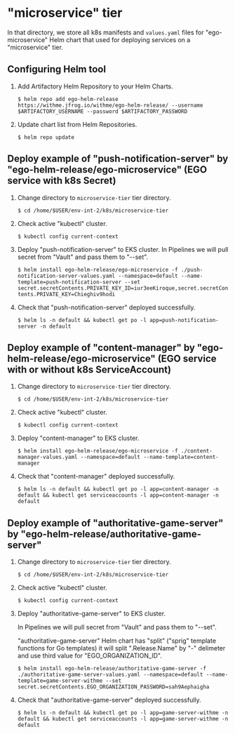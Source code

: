 # "microservice" tier

In that directory, we store all k8s manifests and `values.yaml` files for "ego-microservice" Helm chart that used for deploying services on a "microservice" tier.

## Configuring Helm tool

1. Add Artifactory Helm Repository to your Helm Charts.

     ```$ helm repo add ego-helm-release https://withme.jfrog.io/withme/ego-helm-release/ --username $ARTIFACTORY_USERNAME --password $ARTIFACTORY_PASSWORD```

2. Update chart list from Helm Repositories.

     ```$ helm repo update```

## Deploy example of "push-notification-server" by "ego-helm-release/ego-microservice" (EGO service with k8s Secret)

1. Change directory to `microservice-tier` tier directory.

     ```$ cd /home/$USER/env-int-2/k8s/microservice-tier```

2. Check active "kubectl" cluster.

     ```$ kubectl config current-context```

3. Deploy "push-notification-server" to EKS cluster. In Pipelines we will pull secret from "Vault" and pass them to "--set".

     ```$ helm install ego-helm-release/ego-microservice -f ./push-notification-server-values.yaml --namespace=default --name-template=push-notification-server --set secret.secretContents.PRIVATE_KEY_ID=iur3eeKiroque,secret.secretContents.PRIVATE_KEY=Chieghiv9hodi```

4. Check that "push-notification-server" deployed successfully.

     ```$ helm ls -n default && kubectl get po -l app=push-notification-server -n default```

## Deploy example of "content-manager" by "ego-helm-release/ego-microservice" (EGO service with or without k8s ServiceAccount)

1. Change directory to `microservice-tier` tier directory.

     ```$ cd /home/$USER/env-int-2/k8s/microservice-tier```

2. Check active "kubectl" cluster.

     ```$ kubectl config current-context```

3. Deploy "content-manager" to EKS cluster.

     ```$ helm install ego-helm-release/ego-microservice -f ./content-manager-values.yaml --namespace=default --name-template=content-manager```

4. Check that "content-manager" deployed successfully.

     ```$ helm ls -n default && kubectl get po -l app=content-manager -n default && kubectl get serviceaccounts -l app=content-manager -n default```

## Deploy example of "authoritative-game-server" by "ego-helm-release/authoritative-game-server"

1. Change directory to `microservice-tier` tier directory.

     ```$ cd /home/$USER/env-int-2/k8s/microservice-tier```

2. Check active "kubectl" cluster.

     ```$ kubectl config current-context```

3. Deploy "authoritative-game-server" to EKS cluster.

   In Pipelines we will pull secret from "Vault" and pass them to "--set".

   "authoritative-game-server" Helm chart has "split" ("sprig" template functions for Go templates) it will split ".Release.Name" by "-" delimeter and use third value for "EGO_ORGANIZATION_ID".

     ```$ helm install ego-helm-release/authoritative-game-server -f ./authoritative-game-server-values.yaml --namespace=default --name-template=game-server-withme --set secret.secretContents.EGO_ORGANIZATION_PASSWORD=sah9Aephaigha```

4. Check that "authoritative-game-server" deployed successfully.

     ```$ helm ls -n default && kubectl get po -l app=game-server-withme -n default && kubectl get serviceaccounts -l app=game-server-withme -n default```